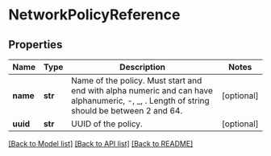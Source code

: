 # NetworkPolicyReference

## Properties
Name | Type | Description | Notes
------------ | ------------- | ------------- | -------------
**name** | **str** | Name of the policy. Must start and end with alpha numeric and can have alphanumeric, -, _, . Length of string should be between 2 and 64. | [optional] 
**uuid** | **str** | UUID of the policy. | [optional] 

[[Back to Model list]](../README.md#documentation-for-models) [[Back to API list]](../README.md#documentation-for-api-endpoints) [[Back to README]](../README.md)



